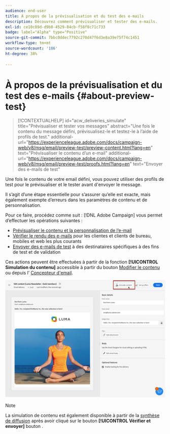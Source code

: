 ```yaml
---
audience: end-user
title: À propos de la prévisualisation et du test des e-mails
description: Découvrez comment prévisualiser et tester des e-mails.
exl-id: ce10c89d-d9b8-4529-84cb-f58f8c71c733
badge: label="Alpha" type="Positive"
source-git-commit: 7bbc0ddec7792c270d47f6d3e8a39e75f74c1451
workflow-type: tm+mt
source-wordcount: '186'
ht-degree: 38%

---
```


# À propos de la prévisualisation et du test des e-mails {#about-preview-test}

>[!CONTEXTUALHELP]
>id="acw_deliveries_simulate"
>title="Prévisualiser et tester vos messages"
>abstract="Une fois le contenu du message défini, prévisualisez-le et testez-le à l’aide de profils de test."
>additional-url="https://experienceleague.adobe.com/docs/campaign-web/v8/msg/email/preview-test/preview-content.html?lang=en" text="Prévisualiser le contenu d’un e-mail"
>additional-url="https://experienceleague.adobe.com/docs/campaign-web/v8/msg/email/preview-test/proofs.html?lang=en" text="Envoyer des e-mails de test"

Une fois le contenu de votre email défini, vous pouvez utiliser des profils de test pour le prévisualiser et le tester avant d&#39;envoyer le message.

Il s’agit d’une étape essentielle pour s’assurer qu’elle est exacte, mais également exempte d’erreurs dans les paramètres de contenu et de personnalisation.

Pour ce faire, procédez comme suit : [!DNL Adobe Campaign] vous permet d’effectuer les opérations suivantes :

* [Prévisualiser le contenu et la personnalisation de l’e-mail](preview-content.md)
* [Vérifier le rendu des e-mails](email-rendering.md) pour les clientes et clients de bureau, mobiles et web les plus courants
* [Envoyer des e-mails de test](proofs.md) à des destinataires spécifiques à des fins de test et de validation

Ces actions peuvent être effectuées à partir de la fonction **[!UICONTROL Simulation du contenu]** accessible à partir du bouton [Modifier le contenu](../content/edit-content.md) ou depuis l’ [Concepteur d&#39;email](../content/get-started-email-designer.md).

![](assets/simulate-button.png)

>[!NOTE]
>
>La simulation de contenu est également disponible à partir de la [synthèse de diffusion](../monitor/prepare-send.md) après avoir cliqué sur le bouton **[!UICONTROL Vérifier et envoyer]** bouton .
